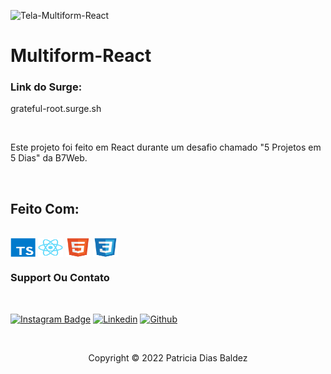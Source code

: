 ![Tela-Multiform-React](https://user-images.githubusercontent.com/88301906/155624081-9542dcbb-0208-4ec9-890d-16f3d0a560a8.png)

# Multiform-React

### Link do Surge: ### 
grateful-root.surge.sh

<br />

Este projeto foi feito em React durante um desafio chamado "5 Projetos em 5 Dias" da B7Web.

<br />

## Feito Com:

<br />

  <img align="center" alt="Paty-Ts" height="30" width="40" src="https://raw.githubusercontent.com/devicons/devicon/master/icons/typescript/typescript-plain.svg">
  <img align="center" alt="Paty-React" height="30" width="40" src="https://raw.githubusercontent.com/devicons/devicon/master/icons/react/react-original.svg">
  <img align="center" alt="Paty-HTML" height="30" width="40" src="https://raw.githubusercontent.com/devicons/devicon/master/icons/html5/html5-original.svg">
  <img align="center" alt="Paty-CSS" height="30" width="40" src="https://raw.githubusercontent.com/devicons/devicon/master/icons/css3/css3-original.svg">

<br />

### Support Ou Contato ###

<br />

[![Instagram Badge](https://img.shields.io/badge/Instagram-E4405F?style=for-the-badge&logo=instagram&logoColor=white)](https://www.instagram.com/patriciabaldez/)
[![Linkedin](https://img.shields.io/badge/LinkedIn-0077B5?style=for-the-badge&logo=linkedin&logoColor=white)](https://www.linkedin.com/in/patricia-dias-baldez-a89b0818a/)
[![Github](https://img.shields.io/badge/GitHub-100000?style=for-the-badge&logo=github&logoColor=white)](https://github.com/Patriciabadez/multiform)

<br />

<p align="center">Copyright © 2022 Patricia Dias Baldez</p>
